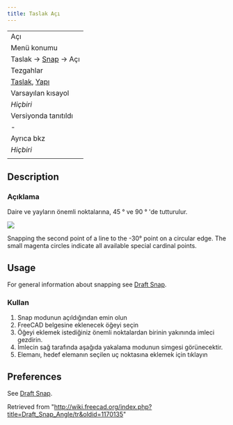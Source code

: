 ```yaml
---
title: Taslak Açı
---
```

|  |
| --- |
| Açı |
| Menü konumu |
| Taslak → [Snap](/Draft_Snap/tr "Draft Snap/tr") → Açı |
| Tezgahlar |
| [Taslak](/Draft_Workbench "Draft Workbench"), [Yapı](/Arch_Workbench "Arch Workbench") |
| Varsayılan kısayol |
| *Hiçbiri* |
| Versiyonda tanıtıldı |
| - |
| Ayrıca bkz |
| *Hiçbiri* |
|  |

## Description

### Açıklama

Daire ve yayların önemli noktalarına, 45 ° ve 90 ° 'de tutturulur.

![](/images/Draft_Snap_Angle_example.png)

Snapping the second point of a line to the -30° point on a circular edge. The small magenta circles indicate all available special cardinal points.

## Usage

For general information about snapping see [Draft Snap](/Draft_Snap "Draft Snap").

### Kullan

1. Snap modunun açıldığından emin olun
2. FreeCAD belgesine eklenecek öğeyi seçin
3. Öğeyi eklemek istediğiniz önemli noktalardan birinin yakınında imleci gezdirin.
4. İmlecin sağ tarafında aşağıda yakalama modunun simgesi görünecektir.
5. Elemanı, hedef elemanın seçilen uç noktasına eklemek için tıklayın

## Preferences

See [Draft Snap](/Draft_Snap#Preferences "Draft Snap").

Retrieved from "<http://wiki.freecad.org/index.php?title=Draft_Snap_Angle/tr&oldid=1170135>"